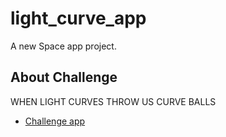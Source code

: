 # light_curve_app

A new Space app project.

## About Challenge


WHEN LIGHT CURVES THROW US CURVE BALLS

- [Challenge app](https://2021.spaceappschallenge.org/challenges/statements/when-light-curves-throw-us-curve-balls/details)